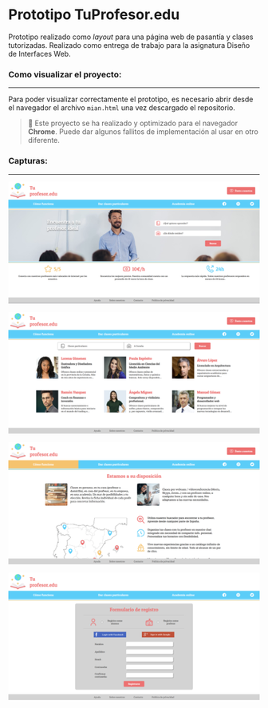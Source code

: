 # Prototipo TuProfesor.edu

Prototipo realizado como _layout_ para una página web de pasantía y clases tutorizadas. Realizado como entrega de trabajo para la asignatura Diseño de Interfaces Web.

### Como visualizar el proyecto:

---

Para poder visualizar correctamente el prototipo, es necesario abrir desde el navegador el archivo `mian.html` una vez descargado el repositorio.

> :eyes: Este proyecto se ha realizado y optimizado para el navegador **Chrome**. Puede dar algunos fallitos de implementación al usar en otro diferente.

### Capturas:

---

![Captura1](https://github.com/DviadFer/css-prototype/blob/main/screenshots/Captura.PNG?raw=true)

![Captura2](https://github.com/DviadFer/css-prototype/blob/main/screenshots/Captura2.PNG?raw=true)

![Captura3](https://github.com/DviadFer/css-prototype/blob/main/screenshots/Captura3.PNG?raw=true)

![Captura4](https://github.com/DviadFer/css-prototype/blob/main/screenshots/Captura4.PNG?raw=true)
